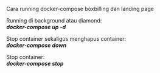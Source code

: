 Cara running docker-compose boxbilling dan landing page

Running di background atau diamond: <br>
<i><b>docker-compose up -d</b></i> 

Stop container sekaligus menghapus container: <br>
<i><b>docker-compose down</b></i> 

Stop container: <br>
<i><b>docker-compose stop</b></i> 
